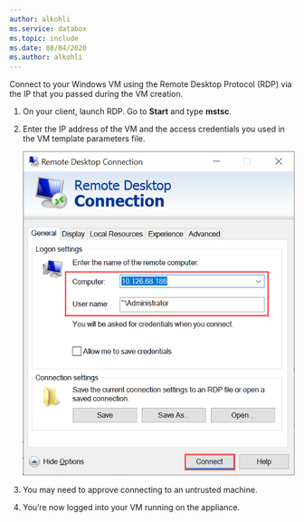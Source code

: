 ```yaml
---
author: alkohli
ms.service: databox  
ms.topic: include
ms.date: 08/04/2020
ms.author: alkohli
---
```


Connect to your Windows VM using the Remote Desktop Protocol (RDP) via the IP that you passed during the VM creation.

1. On your client, launch RDP. Go to **Start** and type **mstsc**.
1. Enter the IP address of the VM and the access credentials you used in the VM template parameters file.

    ![Connect via RDP to Windows VM](media/azure-stack-edge-gateway-connect-vm-windows/connect-vm-rdp-1.png)
1. You may need to approve connecting to an untrusted machine. 
1. You’re now logged into your VM running on the appliance. 